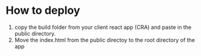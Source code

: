 # How to deploy
1. copy the build folder from your client react app (CRA) and paste in the public directory.
2. Move the index.html from the public directoy to the root directory of the app